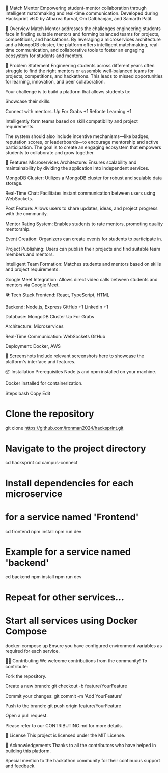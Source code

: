 🤝 Match Mentor
Empowering student-mentor collaboration through intelligent matchmaking and real-time communication.
Developed during Hacksprint v6.0 by Atharva Karval, Om Dalbhanjan, and Samarth Patil.

🌟 Overview
Match Mentor addresses the challenges engineering students face in finding suitable mentors and forming balanced teams for projects, competitions, and hackathons. By leveraging a microservices architecture and a MongoDB cluster, the platform offers intelligent matchmaking, real-time communication, and collaborative tools to foster an engaging ecosystem for students and mentors.​

🎯 Problem Statement
Engineering students across different years often struggle to find the right mentors or assemble well-balanced teams for projects, competitions, and hackathons. This leads to missed opportunities for learning, innovation, and peer collaboration.​

Your challenge is to build a platform that allows students to:

Showcase their skills.​

Connect with mentors.​
Up For Grabs
+1
Refonte Learning
+1

Intelligently form teams based on skill compatibility and project requirements.​

The system should also include incentive mechanisms—like badges, reputation scores, or leaderboards—to encourage mentorship and active participation. The goal is to create an engaging ecosystem that empowers students to collaborate and grow together.​

🚀 Features
Microservices Architecture: Ensures scalability and maintainability by dividing the application into independent services.​

MongoDB Cluster: Utilizes a MongoDB cluster for robust and scalable data storage.​

Real-Time Chat: Facilitates instant communication between users using WebSockets.​

Post Feature: Allows users to share updates, ideas, and project progress with the community.​

Mentor Rating System: Enables students to rate mentors, promoting quality mentorship.​

Event Creation: Organizers can create events for students to participate in.​

Project Publishing: Users can publish their projects and find suitable team members and mentors.​

Intelligent Team Formation: Matches students and mentors based on skills and project requirements.​

Google Meet Integration: Allows direct video calls between students and mentors via Google Meet.​

🛠️ Tech Stack
Frontend: React, TypeScript, HTML​

Backend: Node.js, Express​
GitHub
+1
LinkedIn
+1

Database: MongoDB Cluster​
Up For Grabs

Architecture: Microservices​

Real-Time Communication: WebSockets​
GitHub

Deployment: Docker, AWS​

📸 Screenshots
Include relevant screenshots here to showcase the platform's interface and features.

📦 Installation
Prerequisites
Node.js and npm installed on your machine.​

Docker installed for containerization.​

Steps
bash
Copy
Edit
# Clone the repository
git clone https://github.com/ironman2024/hacksprint.git

# Navigate to the project directory
cd hacksprint
cd campus-connect
# Install dependencies for each microservice
# for a service named 'Frontend'
cd frontend
npm install
npm run dev
# Example for a service named 'backend'
cd backend
npm install
npm run dev

# Repeat for other services...

# Start all services using Docker Compose
docker-compose up
Ensure you have configured environment variables as required for each service.

🧑‍💻 Contributing
We welcome contributions from the community! To contribute:

Fork the repository.​

Create a new branch: git checkout -b feature/YourFeature​

Commit your changes: git commit -m 'Add YourFeature'​

Push to the branch: git push origin feature/YourFeature​

Open a pull request.​

Please refer to our CONTRIBUTING.md for more details.

📄 License
This project is licensed under the MIT License.​

🙌 Acknowledgements
Thanks to all the contributors who have helped in building this platform.​

Special mention to the hackathon community for their continuous support and feedback.

